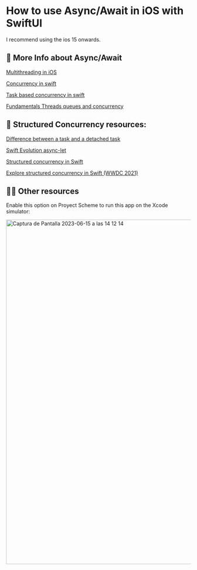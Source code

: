 # How to use Async/Await in iOS with SwiftUI

I recommend using the ios 15 onwards.

## 🔭 More Info about Async/Await

[Multithreading in iOS](https://www.viget.com/articles/concurrency-multithreading-in-ios/)

[Concurrency in swift](https://ali-akhtar.medium.com/concurrency-in-swift-grand-central-dispatch-part-1-945ff05e8863)

[Task based concurrency in swift](https://www.swiftbysundell.com/articles/task-based-concurrency-in-swift/)

[Fundamentals Threads queues and concurrency](https://cocoacasts.com/swift-and-cocoa-fundamentals-threads-queues-and-concurrency)

## 🧩 Structured Concurrency resources:
[Difference between a task and a detached task](https://pages.github.com/](https://www.hackingwithswift.com/quick-start/concurrency/whats-the-difference-between-a-task-and-a-detached-task)https://www.hackingwithswift.com/quick-start/concurrency/whats-the-difference-between-a-task-and-a-detached-task)

[Swift Evolution async-let](https://github.com/apple/swift-evolution/blob/main/proposals/0317-async-let.md)

[Structured concurrency in Swift](https://github.com/apple/swift-evolution/blob/main/proposals/0304-structured-concurrency.md)

[Explore structured concurrency in Swift (WWDC 2021)](https://developer.apple.com/videos/play/wwdc2021/10134/)

## 🧚‍♂️ Other resources
Enable this option on Proyect Scheme to run this app on the Xcode simulator:

<img width="940" alt="Captura de Pantalla 2023-06-15 a las 14 12 14" src="https://github.com/EstrHuP/async-await-iOS/assets/75578645/2e800bea-5b64-47d1-a985-ad2d5f943cae">
